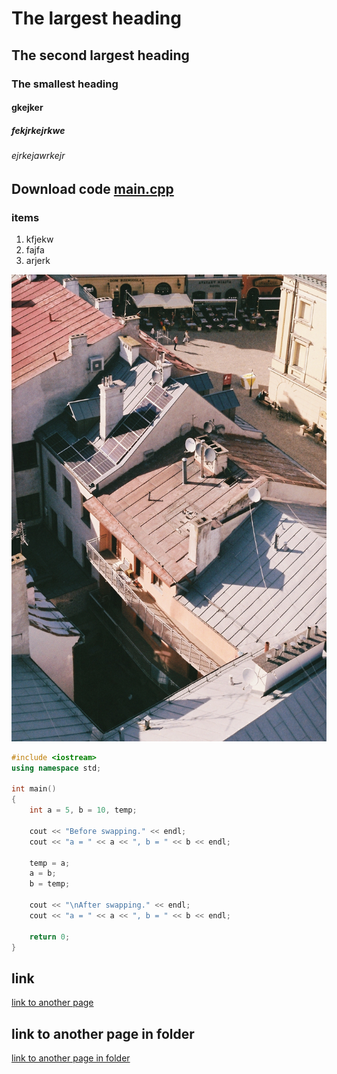 # The largest heading

## The second largest heading

### The smallest heading

#### gkejker

##### fekjrkejrkwe

###### ejrkejawrkejr

## Download code <a href="[main.cpp](https://tejasness.github.io/DSA-Supreme-Docs-by-Tejas-Chaudhari/main.cpp)" target="_blank">main.cpp</a>

### items

1. kfjekw
2. fajfa
3. arjerk

![drone shot](pexels-anna-holodna-12528815.jpg)

```cpp
#include <iostream>
using namespace std;

int main()
{
    int a = 5, b = 10, temp;

    cout << "Before swapping." << endl;
    cout << "a = " << a << ", b = " << b << endl;

    temp = a;
    a = b;
    b = temp;

    cout << "\nAfter swapping." << endl;
    cout << "a = " << a << ", b = " << b << endl;

    return 0;
}
```

## link

[link to another page](another.md)

## link to another page in folder

[link to another page in folder](set/test.md)

